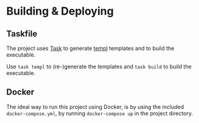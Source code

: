 # Building & Deploying
## Taskfile
The project uses [Task](https://taskfile.dev/) to generate
[templ](https://github.com/a-h/templ) templates and to build the executable.

Use `task templ` to (re-)generate the templates and `task build` to build the
executable.

## Docker
The ideal way to run this project using Docker, is by using the included
`docker-compose.yml`, by running `docker-compose up` in the project directory.
